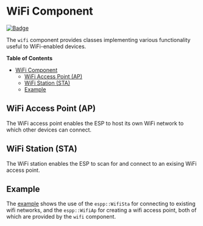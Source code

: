# WiFi Component

[![Badge](https://components.espressif.com/components/espp/wifi/badge.svg)](https://components.espressif.com/components/espp/wifi)

The `wifi` component provides classes implementing various functionality useful
to WiFi-enabled devices.

<!-- markdown-toc start - Don't edit this section. Run M-x markdown-toc-refresh-toc -->
**Table of Contents**

- [WiFi Component](#wifi-component)
  - [WiFi Access Point (AP)](#wifi-access-point-ap)
  - [WiFi Station (STA)](#wifi-station-sta)
  - [Example](#example)

<!-- markdown-toc end -->

## WiFi Access Point (AP)

The WiFi access point enables the ESP to host its own WiFi network to which
other devices can connect.

## WiFi Station (STA)

The WiFi station enables the ESP to scan for and connect to an exising WiFi
access point.

## Example

The [example](./example) shows the use of the `espp::WifiSta` for connecting to
existing wifi networks, and the `espp::WifiAp` for creating a wifi access point,
both of which are provided by the `wifi` component.

